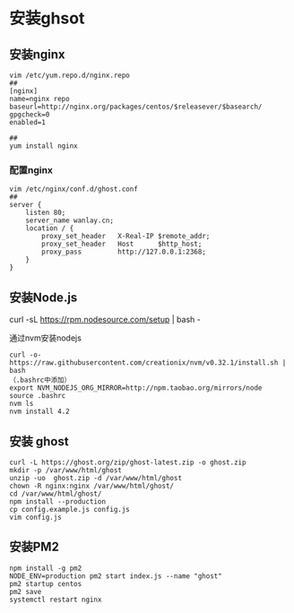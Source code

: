 # 安装ghsot
## 安装nginx
```shell
vim /etc/yum.repo.d/nginx.repo
##
[nginx]
name=nginx repo
baseurl=http://nginx.org/packages/centos/$releasever/$basearch/
gpgcheck=0
enabled=1

##
yum install nginx 
```
### 配置nginx
```shell
vim /etc/nginx/conf.d/ghost.conf
##
server {  
    listen 80;
    server_name wanlay.cn;
    location / {
        proxy_set_header   X-Real-IP $remote_addr;
        proxy_set_header   Host      $http_host;
        proxy_pass         http://127.0.0.1:2368;
    }
}
```
## 安装Node.js

curl -sL https://rpm.nodesource.com/setup | bash -


通过nvm安装nodejs
```shell
curl -o- https://raw.githubusercontent.com/creationix/nvm/v0.32.1/install.sh | bash  
（.bashrc中添加）
export NVM_NODEJS_ORG_MIRROR=http://npm.taobao.org/mirrors/node
source .bashrc  
nvm ls  
nvm install 4.2
```

## 安装 ghost
```shell
curl -L https://ghost.org/zip/ghost-latest.zip -o ghost.zip  
mkdir -p /var/www/html/ghost
unzip -uo  ghost.zip -d /var/www/html/ghost  
chown -R nginx:nginx /var/www/html/ghost/  
cd /var/www/html/ghost/  
npm install --production  
cp config.example.js config.js  
vim config.js
```

## 安装PM2  
```shell
npm install -g pm2  
NODE_ENV=production pm2 start index.js --name "ghost"  
pm2 startup centos  
pm2 save
systemctl restart nginx
```
